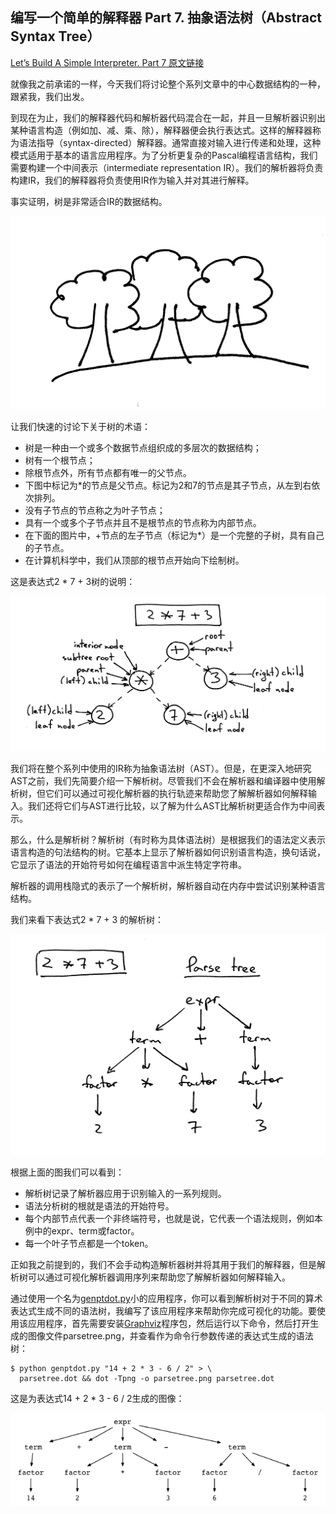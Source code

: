 

## 编写一个简单的解释器 Part 7. 抽象语法树（Abstract Syntax Tree）

[Let’s Build A Simple Interpreter. Part 7 原文链接](https://ruslanspivak.com/lsbasi-part7/)

就像我之前承诺的一样，今天我们将讨论整个系列文章中的中心数据结构的一种，跟紧我，我们出发。

到现在为止，我们的解释器代码和解析器代码混合在一起，并且一旦解析器识别出某种语言构造（例如加、减、乘、除），解释器便会执行表达式。这样的解释器称为语法指导（syntax-directed）解释器。通常直接对输入进行传递和处理，这种模式适用于基本的语言应用程序。为了分析更复杂的Pascal编程语言结构，我们需要构建一个中间表示（intermediate representation IR）。我们的解析器将负责构建IR，我们的解释器将负责使用IR作为输入并对其进行解释。

事实证明，树是非常适合IR的数据结构。

![part7_realtree](images/part7/part7_realtree.png)

让我们快速的讨论下关于树的术语：

* 树是一种由一个或多个数据节点组织成的多层次的数据结构；
* 树有一个根节点；
* 除根节点外，所有节点都有唯一的父节点。
* 下图中标记为*的节点是父节点。标记为2和7的节点是其子节点，从左到右依次排列。
* 没有子节点的节点称之为叶子节点；
* 具有一个或多个子节点并且不是根节点的节点称为内部节点。
* 在下面的图片中，+节点的左子节点（标记为*）是一个完整的子树，具有自己的子节点。
* 在计算机科学中，我们从顶部的根节点开始向下绘制树。

这是表达式2 * 7 + 3树的说明：

![part7_tree_terminology](images/part7/part7_tree_terminology.png)

我们将在整个系列中使用的IR称为抽象语法树（AST）。但是，在更深入地研究AST之前，我们先简要介绍一下解析树。尽管我们不会在解析器和编译器中使用解析树，但它们可以通过可视化解析器的执行轨迹来帮助您了解解析器如何解释输入。我们还将它们与AST进行比较，以了解为什么AST比解析树更适合作为中间表示。

那么，什么是解析树？解析树（有时称为具体语法树）是根据我们的语法定义表示语言构造的句法结构的树。它基本上显示了解析器如何识别语言构造，换句话说，它显示了语法的开始符号如何在编程语言中派生特定字符串。

解析器的调用栈隐式的表示了一个解析树，解析器自动在内存中尝试识别某种语言结构。

我们来看下表达式2 * 7 + 3 的解析树：

![](images/part7/part7_parsetree_01.png)

根据上面的图我们可以看到：

* 解析树记录了解析器应用于识别输入的一系列规则。
* 语法分析树的根就是语法的开始符号。
* 每个内部节点代表一个非终端符号，也就是说，它代表一个语法规则，例如本例中的expr、term或factor。
* 每一个叶子节点都是一个token。

正如我之前提到的，我们不会手动构造解析器树并将其用于我们的解释器，但是解析树可以通过可视化解析器调用序列来帮助您了解解析器如何解释输入。

通过使用一个名为[genptdot.py](https://github.com/rspivak/lsbasi/blob/master/part7/python/genptdot.py)小的应用程序，你可以看到解析树对于不同的算术表达式生成不同的语法树，我编写了该应用程序来帮助你完成可视化的功能。要使用该应用程序，首先需要安装[Graphviz](http://graphviz.org/)程序包，然后运行以下命令，然后打开生成的图像文件parsetree.png，并查看作为命令行参数传递的表达式生成的语法树：

```shell
$ python genptdot.py "14 + 2 * 3 - 6 / 2" > \
  parsetree.dot && dot -Tpng -o parsetree.png parsetree.dot
```

这是为表达式14 + 2 * 3 - 6 / 2生成的图像：

![](images/part7/part7_genptdot_01.png)

